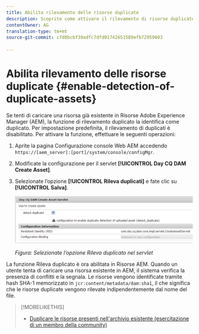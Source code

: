 ```yaml
---
title: Abilita rilevamento delle risorse duplicate
description: Scoprite come attivare il rilevamento di risorse duplicate in AEM.
contentOwner: AG
translation-type: tm+mt
source-git-commit: c7d0bcbf39adfc7dfd01742651589efb72959603

---
```



# Abilita rilevamento delle risorse duplicate {#enable-detection-of-duplicate-assets}

Se tenti di caricare una risorsa già esistente in Risorse Adobe Experience Manager (AEM), la funzione di rilevamento duplicato la identifica come duplicato. Per impostazione predefinita, il rilevamento di duplicati è disabilitato. Per attivare la funzione, effettuare le seguenti operazioni:

1. Aprite la pagina Configurazione console Web AEM accedendo `https://[aem_server]:[port]/system/console/configMgr`.
1. Modificate la configurazione per il servlet **[!UICONTROL Day CQ DAM Create Asset]**.
1. Selezionate l’opzione **[!UICONTROL Rileva duplicati]** e fate clic su **[!UICONTROL Salva]**.

   ![Selezionate l’opzione Rileva duplicato nel servlet](assets/chlimage_1-377.png)

   *Figura: Selezionate l’opzione Rileva duplicato nel servlet*

La funzione Rileva duplicato è ora abilitata in Risorse AEM. Quando un utente tenta di caricare una risorsa esistente in AEM, il sistema verifica la presenza di conflitti e la segnala. Le risorse vengono identificate tramite hash SHA-1 memorizzato in `jcr:content/metadata/dam:sha1`, il che significa che le risorse duplicate vengono rilevate indipendentemente dal nome del file.

>[!MORELIKETHIS]
>
>* [Duplicare le risorse presenti nell&#39;archivio esistente (esercitazione di un membro della community)](https://experience-aem.blogspot.com/2019/06/aem-65-find-duplicate-assets-binaries-in-existing-repository.html)

